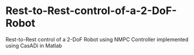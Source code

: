 # Rest-to-Rest-control-of-a-2-DoF-Robot
Rest-to-Rest control of a 2-DoF Robot using NMPC Controller implemented using CasADi in Matlab
